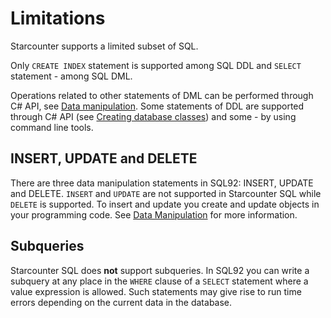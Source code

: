 # Limitations

Starcounter supports a limited subset of SQL.

Only `CREATE INDEX` statement is supported among SQL DDL and `SELECT` statement - among SQL DML.

Operations related to other statements of DML can be performed through C# API, see [Data manipulation](/guides/database/data-manipulation). Some statements of DDL are supported through C# API (see [Creating database classes](/guides/database/creating-database-classes)) and some - by using command line tools.

## INSERT, UPDATE and DELETE

There are three data manipulation statements in SQL92: INSERT, UPDATE and DELETE. `INSERT` and `UPDATE` are not supported in Starcounter SQL while `DELETE` is supported. To insert and update you create and update objects in your programming code. See [Data Manipulation](/guides/database/data-manipulation) for more information.

## Subqueries

Starcounter SQL does **not** support subqueries. In SQL92 you can write a subquery at any place in the `WHERE` clause of a `SELECT` statement where a value expression is allowed. Such statements may give rise to run time errors depending on the current data in the database.
